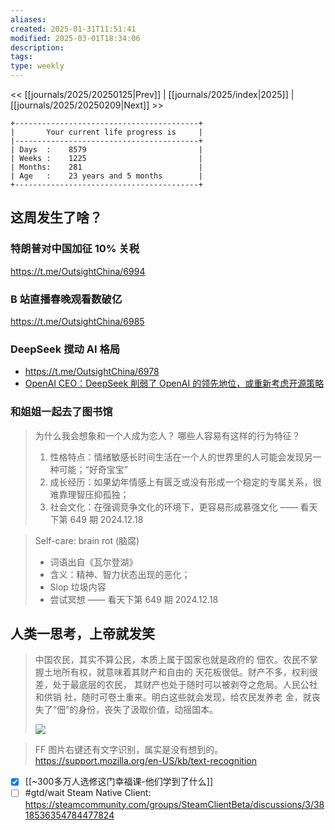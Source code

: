 ```yaml
---
aliases: 
created: 2025-01-31T11:51:41
modified: 2025-03-01T18:34:06
description: 
tags: 
type: weekly
---
```


<< [[journals/2025/20250125|Prev]] | [[journals/2025/index|2025]] | [[journals/2025/20250209|Next]] >>

```shell
+-----------------------------------------+
|       Your current life progress is     |
|-----------------------------------------+
| Days  :    8579                         |
| Weeks :    1225                         |
| Months:    281                          |
| Age   :    23 years and 5 months        |
+-----------------------------------------+
```

## 这周发生了啥？

### **特朗普对中国加征 10% 关税**

https://t.me/OutsightChina/6994

### B 站直播春晚观看数破亿

https://t.me/OutsightChina/6985

### DeepSeek 搅动 AI 格局

- https://t.me/OutsightChina/6978
- [OpenAI CEO：DeepSeek 削弱了 OpenAI 的领先地位，或重新考虑开源策略](https://readhub.cn/topic/8gc9b0AeNbU)

### 和姐姐一起去了图书馆

> 为什么我会想象和一个人成为恋人？
> 哪些人容易有这样的行为特征？
> 1. 性格特点：情绪敏感长时间生活在一个人的世界里的人可能会发现另一种可能；“好奇宝宝”
> 2. 成长经历：如果幼年情感上有匮乏或没有形成一个稳定的专属关系，很难靠理智压抑孤独；
> 3. 社会文化：在强调竞争文化的环境下，更容易形成慕强文化
> —— 看天下第 649 期 2024.12.18

> Self-care: brain rot (脑腐)
> * 词语出自《瓦尔登湖》
> * 含义：精神、智力状态出现的恶化；
> * Slop 垃圾内容
> * 尝试冥想
> —— 看天下第 649 期 2024.12.18

## 人类一思考，上帝就发笑

> 中国农民，其实不算公民，本质上属于国家也就是政府的 佃农。农民不掌握土地所有权，就意味着其财产和自由的 天花板很低。财产不多，权利很差，处于最底层的农民， 其财产也处于随时可以被剥夺之危局。人民公社和供销 社，随时可卷土重来。明白这些就会发现，给农民发养老 金，就丧失了“佃”的身份，丧失了汲取价值，动摇国本。
>
> ![](https://x.com/whyyoutouzhele/status/1886038979927220272)

> FF 图片右键还有文字识别，属实是没有想到的。
> https://support.mozilla.org/en-US/kb/text-recognition

- [x] [[~300多万人选修这门幸福课-他们学到了什么]] 
- [ ] #gtd/wait Steam Native Client: https://steamcommunity.com/groups/SteamClientBeta/discussions/3/3818536354784477824 
